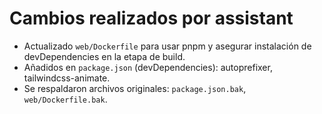 # Cambios realizados por assistant

- Actualizado `web/Dockerfile` para usar pnpm y asegurar instalación de devDependencies en la etapa de build.
- Añadidos en `package.json` (devDependencies): autoprefixer, tailwindcss-animate.
- Se respaldaron archivos originales: `package.json.bak`, `web/Dockerfile.bak`.
